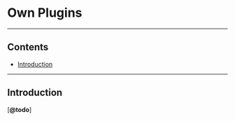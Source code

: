 Own Plugins
===========



--------
Contents
--------

- [Introduction](#introduction)



------------
Introduction
------------

[__@todo__]
